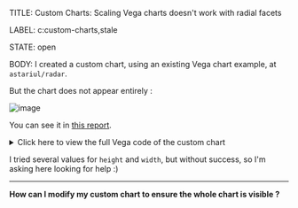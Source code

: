 TITLE:
Custom Charts: Scaling Vega charts doesn't work with radial facets

LABEL:
c:custom-charts,stale

STATE:
open

BODY:
I created a custom chart, using an existing Vega chart example, at `astariul/radar`.

But the chart does not appear entirely :

![image](https://user-images.githubusercontent.com/43774355/100326328-277acf00-300d-11eb-8d40-19dcf652f74d.png)

You can see it in [this report](https://wandb.ai/astariul/project/reports/Untitled-Report--VmlldzozMzg0ODA).

<details>
<summary>Click here to view the full Vega code of the custom chart</summary>

```
{
  "$schema": "https://vega.github.io/schema/vega/v5.json",
  "description": "A radar chart example, showing multiple dimensions in a radial layout.",
  "height": "container",

  "signals": [
    {"name": "radius", "update": "width / 2"}
  ],

  "data": [
    {
      "name": "wandb"
    },
    {
      "name": "wkeys",
      "source": "wandb",
      "transform": [
        {
          "type": "aggregate",
          "groupby": ["${field:x}"]
        }
      ]
    }
  ],

  "scales": [
    {
      "name": "angular",
      "type": "point",
      "range": {"signal": "[-PI, PI]"},
      "padding": 0.5,
      "domain": {"data": "wandb", "field": "${field:x}"}
    },
    {
      "name": "radial",
      "type": "linear",
      "range": {"signal": "[0, radius]"},
      "zero": true,
      "nice": false,
      "domain": {"data": "wandb", "field": "${field:y}"},
      "domainMin": 0
    },
    {
      "name": "color",
      "type": "ordinal",
      "domain": {"data": "wandb", "field": "id"},
      "range": {"scheme": "category10"}
    }
  ],

  "encode": {
    "enter": {
      "x": {"signal": "radius"},
      "y": {"signal": "radius"}
    }
  },

  "marks": [
    {
      "type": "group",
      "name": "categories",
      "zindex": 1,
      "from": {
        "facet": {"data": "wandb", "name": "facet", "groupby": ["id"]}
      },
      "marks": [
        {
          "type": "line",
          "name": "category-line",
          "from": {"data": "facet"},
          "encode": {
            "enter": {
              "interpolate": {"value": "linear-closed"},
              "x": {"signal": "scale('radial', datum.${field:y}) * cos(scale('angular', datum.${field:x}))"},
              "y": {"signal": "scale('radial', datum.${field:y}) * sin(scale('angular', datum.${field:x}))"},
              "stroke": {"scale": "color", "field": "id"},
              "strokeWidth": {"value": 1},
              "fill": {"scale": "color", "field": "id"},
              "fillOpacity": {"value": 0.1}
            }
          }
        },
        {
          "type": "text",
          "name": "value-text",
          "from": {"data": "category-line"},
          "encode": {
            "enter": {
              "x": {"signal": "datum.x"},
              "y": {"signal": "datum.y"},
              "text": {"signal": "datum.datum.${field:y}"},
              "align": {"value": "center"},
              "baseline": {"value": "middle"},
              "fill": {"value": "black"}
            }
          }
        }
      ]
    },
    {
      "type": "rule",
      "name": "radial-grid",
      "from": {"data": "wkeys"},
      "zindex": 0,
      "encode": {
        "enter": {
          "x": {"value": 0},
          "y": {"value": 0},
          "x2": {"signal": "radius * cos(scale('angular', datum.${field:x}))"},
          "y2": {"signal": "radius * sin(scale('angular', datum.${field:x}))"},
          "stroke": {"value": "lightgray"},
          "strokeWidth": {"value": 1}
        }
      }
    },
    {
      "type": "text",
      "name": "key-label",
      "from": {"data": "wkeys"},
      "zindex": 1,
      "encode": {
        "enter": {
          "x": {"signal": "(radius + 5) * cos(scale('angular', datum.${field:x}))"},
          "y": {"signal": "(radius + 5) * sin(scale('angular', datum.${field:x}))"},
          "text": {"field": "${field:x}"},
          "align": [
            {
              "test": "abs(scale('angular', datum.${field:x})) > PI / 2",
              "value": "right"
            },
            {
              "value": "left"
            }
          ],
          "baseline": [
            {
              "test": "scale('angular', datum.${field:x}) > 0", "value": "top"
            },
            {
              "test": "scale('angular', datum.${field:x}) == 0", "value": "middle"
            },
            {
              "value": "bottom"
            }
          ],
          "fill": {"value": "black"},
          "fontWeight": {"value": "bold"}
        }
      }
    },
    {
      "type": "line",
      "name": "outer-line",
      "from": {"data": "radial-grid"},
      "encode": {
        "enter": {
          "interpolate": {"value": "linear-closed"},
          "x": {"field": "x2"},
          "y": {"field": "y2"},
          "stroke": {"value": "lightgray"},
          "strokeWidth": {"value": 1}
        }
      }
    }
  ]
}
```

</details>

I tried several values for `height` and `width`, but without success, so I'm asking here looking for help :)

---

**How can I modify my custom chart to ensure the whole chart is visible ?**

